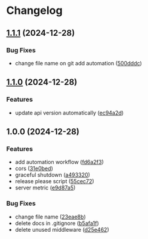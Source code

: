 # Changelog

## [1.1.1](https://github.com/ekachaikeaw/social/compare/v1.1.0...v1.1.1) (2024-12-28)


### Bug Fixes

* change file name on git add automation ([500dddc](https://github.com/ekachaikeaw/social/commit/500dddc14ab1ef8f3eab32b26685010479216b30))

## [1.1.0](https://github.com/ekachaikeaw/social/compare/v1.0.0...v1.1.0) (2024-12-28)


### Features

* update api version automatically ([ec94a2d](https://github.com/ekachaikeaw/social/commit/ec94a2df9ff9c8f94fcb4757d2dbbe6660c509b3))

## 1.0.0 (2024-12-28)


### Features

* add automation workflow ([fd6a2f3](https://github.com/ekachaikeaw/social/commit/fd6a2f3b66259229e62ca4f02266864450ec3e8a))
* cors ([31e0bed](https://github.com/ekachaikeaw/social/commit/31e0bed73a351c7d78a9a77a6e7bee1d2b12a4e8))
* graceful shutdown ([a493320](https://github.com/ekachaikeaw/social/commit/a493320fc2fb2228a5c993305aada54baad9d4ad))
* release please script ([55cec72](https://github.com/ekachaikeaw/social/commit/55cec727e6198321f971cbe6216241ae8d9b6d93))
* server metric ([e9d87a5](https://github.com/ekachaikeaw/social/commit/e9d87a5743056df8d0eaac556b24f909b6357617))


### Bug Fixes

* change file name ([23eae8b](https://github.com/ekachaikeaw/social/commit/23eae8b3e0030054e4cdafadd14f30d4b59d527f))
* delete docs in .gitignore ([b5afa1f](https://github.com/ekachaikeaw/social/commit/b5afa1f80744b018a817f9c566d799c5417f36b6))
* delete unused middleware ([d25e462](https://github.com/ekachaikeaw/social/commit/d25e462ad2e83fe9054e74eb09cbee20a9756baf))
